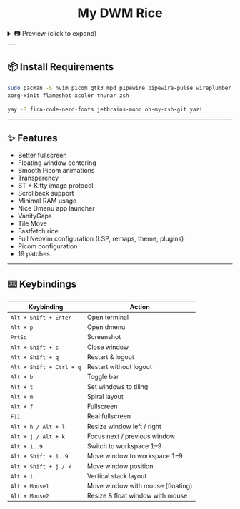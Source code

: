 <div align="center">
  <h1>My DWM Rice</h1>
</div>

<details>
  <summary>📷 Preview (click to expand)</summary>
  <br>
  <img src="image.png" alt="Preview 1" />
  <img src="image2.png" alt="Preview 2" />
  <img src="image3.png" alt="Preview 3" />
</details>
---

## 📦 Install Requirements

```bash
sudo pacman -S nvim picom gtk3 mpd pipewire pipewire-pulse wireplumber dunst \
xorg-xinit flameshot xcolor thunar zsh
```
```bash
yay -S fira-code-nerd-fonts jetbrains-mono oh-my-zsh-git yazi

```
---

<h2>✨ Features</h2>

- Better fullscreen  
- Floating window centering  
- Smooth Picom animations  
- Transparency  
- ST + Kitty image protocol  
- Scrollback support  
- Minimal RAM usage  
- Nice Dmenu app launcher  
- VanityGaps  
- Tile Move  
- Fastfetch rice  
- Full Neovim configuration (LSP, remaps, theme, plugins)  
- Picom configuration  
- 19 patches  

---

## ⌨️ Keybindings

| Keybinding                  | Action                                  |
|-----------------------------|------------------------------------------|
| `Alt + Shift + Enter`       | Open terminal                           |
| `Alt + p`                   | Open dmenu                             |
| `PrtSc`                     | Screenshot                             |
| `Alt + Shift + c`           | Close window                           |
| `Alt + Shift + q`           | Restart & logout                       |
| `Alt + Shift + Ctrl + q`    | Restart without logout                  |
| `Alt + b`                   | Toggle bar                             |
| `Alt + t`                   | Set windows to tiling                  |
| `Alt + m`                   | Spiral layout                          |
| `Alt + f`                   | Fullscreen                             |
| `F11`                       | Real fullscreen                        |
| `Alt + h / Alt + l`         | Resize window left / right              |
| `Alt + j / Alt + k`         | Focus next / previous window            |
| `Alt + 1..9`                | Switch to workspace 1–9                |
| `Alt + Shift + 1..9`        | Move window to workspace 1–9           |
| `Alt + Shift + j / k`       | Move window position                   |
| `Alt + i`                   | Vertical stack layout                  |
| `Alt + Mouse1`              | Move window with mouse (floating)      |
| `Alt + Mouse2`              | Resize & float window with mouse       |
